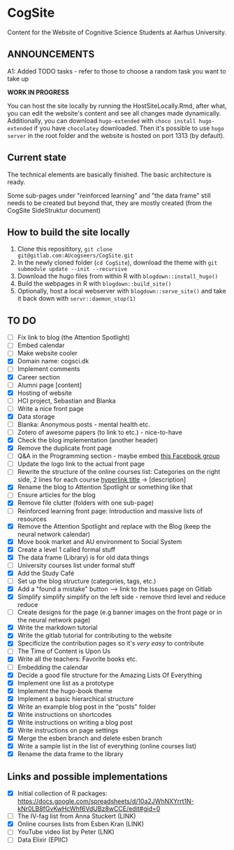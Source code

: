 # CogSite

Content for the Website of Cognitive Science Students at Aarhus University.

## ANNOUNCEMENTS

A1: Added TODO tasks - refer to those to choose a random task you want to take up

**WORK IN PROGRESS**

You can host the site locally by running the HostSiteLocally.Rmd, after what, you can
edit the website's content and see all changes made dynamically. Additionally, you
can download `hugo-extended` with `choco install hugo-extended` if you have
`chocolatey` downloaded. Then it's possible to use `hugo server` in the root
folder and the website is hosted on port 1313 (by default).

## Current state

The technical elements are basically finished. The basic architecture is ready.

Some sub-pages under "reinforced learning" and "the data frame" still needs to
be created but beyond that, they are mostly created (from the CogSite SideStruktur document)

## How to build the site locally

1. Clone this reposititory, `git clone git@gitlab.com:AUcogseers/CogSite.git`
2. In the newly cloned folder (`cd CogSite`), download the theme with `git submodule update --init --recursive`
3. Download the hugo files from within R with `blogdown::install_hugo()`
4. Build the webpages in R with `blogdown::build_site()`
5. Optionally, host a local webserver with `blogdown::serve_site()` and take it back down with `servr::daemon_stop(1)`

## TO DO

- [ ] Fix link to blog (the Attention Spotlight)
- [ ] Embed calendar
- [ ] Make website cooler
- [x] Domain name: cogsci.dk
- [ ] Implement comments
- [x] Career section
- [ ] Alumni page [content]
- [x] Hosting of website
- [ ] HCI project, Sebastian and Blanka
- [ ] Write a nice front page
- [x] Data storage
- [ ] Blanka: Anonymous posts - mental health etc.
- [ ] Zotero of awesome papers (to link to etc.) - nice-to-have
- [x] Check the blog implementation (another header)
- [x] Remove the duplicate front page
- [ ] Q&A in the Programming section - maybe embed [this Facebook group](https://www.facebook.com/groups/340151913001608/)
- [ ] Update the logo link to the actual front page
- [ ] Rewrite the structure of the online courses list: Categories on the right side, 2 lines for each course [hyperlink title]([publisher]) -> [description]
- [x] Rename the blog to Attention Spotlight or something like that
- [ ] Ensure articles for the blog
- [x] Remove file clutter (folders with one sub-page)
- [ ] Reinforced learning front page: Introduction and massive lists of resources
- [x] Remove the Attention Spotlight and replace with the Blog (keep the neural network calendar)
- [x] Move book market and AU environment to Social System
- [x] Create a level 1 called formal stuff
- [x] The data frame (Library) is for old data things
- [ ] University courses list under formal stuff
- [x] Add the Study Café
- [ ] Set up the blog structure (categories, tags, etc.)
- [x] Add a "found a mistake" button --> link to the Issues page on Gitlab
- [x] Simplify simplify simplify on the left side - remove third level and reduce reduce
- [ ] Create designs for the page (e.g banner images on the front page or in the neural network page)
- [x] Write the markdown tutorial
- [x] Write the gitlab tutorial for contributing to the website
- [x] Specificize the contribution pages so it's _very easy_ to contribute
- [ ] The Time of Content is Upon Us
- [x] Write all the teachers: Favorite books etc.
- [ ] Embedding the calendar
- [x] Decide a good file structure for the Amazing Lists Of Everything
- [x] Implement one list as a prototype
- [x] Implement the hugo-book theme
- [x] Implement a basic hierarchical structure
- [x] Write an example blog post in the "posts" folder
- [x] Write instructions on shortcodes
- [x] Write instructions on writing a blog post
- [x] Write instructions on page settings
- [x] Merge the esben branch and delete esben branch
- [x] Write a sample list in the list of everything (online courses list)
- [x] Rename the data frame to the library

## Links and possible implementations

- [x] Initial collection of R packages: https://docs.google.com/spreadsheets/d/10a2JWhNXYrrt1N-kNr0LB8fGvKwHcWhf6VdUBz8wCCE/edit#gid=0
- [ ] The IV-fag list from Anna Stuckert (LINK)
- [x] Online courses lists from Esben Kran (LINK)
- [ ] YouTube video list by Peter (LNK)
- [ ] Data Elixir (EPIIC)
